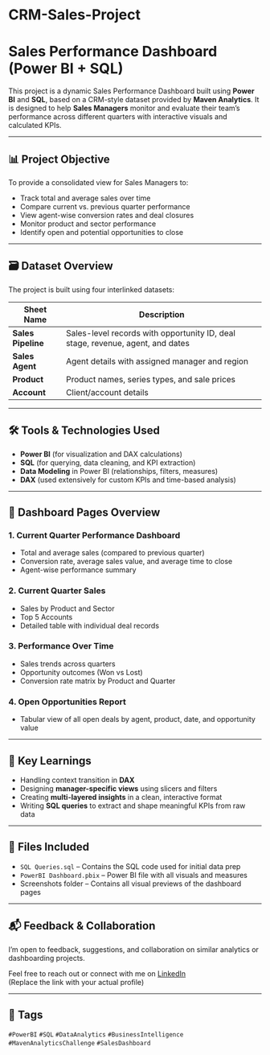 # CRM-Sales-Project

# Sales Performance Dashboard (Power BI + SQL)

This project is a dynamic Sales Performance Dashboard built using **Power BI** and **SQL**, based on a CRM-style dataset provided by **Maven Analytics**. It is designed to help **Sales Managers** monitor and evaluate their team’s performance across different quarters with interactive visuals and calculated KPIs.

---

## 📊 Project Objective

To provide a consolidated view for Sales Managers to:
- Track total and average sales over time
- Compare current vs. previous quarter performance
- View agent-wise conversion rates and deal closures
- Monitor product and sector performance
- Identify open and potential opportunities to close

---

## 🗃️ Dataset Overview

The project is built using four interlinked datasets:

| Sheet Name      | Description |
|------------------|-------------|
| **Sales Pipeline** | Sales-level records with opportunity ID, deal stage, revenue, agent, and dates |
| **Sales Agent**    | Agent details with assigned manager and region |
| **Product**        | Product names, series types, and sale prices |
| **Account**        | Client/account details |

---

## 🛠️ Tools & Technologies Used

- **Power BI** (for visualization and DAX calculations)
- **SQL** (for querying, data cleaning, and KPI extraction)
- **Data Modeling** in Power BI (relationships, filters, measures)
- **DAX** (used extensively for custom KPIs and time-based analysis)

---

## 📌 Dashboard Pages Overview

### 1. **Current Quarter Performance Dashboard**
- Total and average sales (compared to previous quarter)
- Conversion rate, average sales value, and average time to close
- Agent-wise performance summary

### 2. **Current Quarter Sales**
- Sales by Product and Sector
- Top 5 Accounts
- Detailed table with individual deal records

### 3. **Performance Over Time**
- Sales trends across quarters
- Opportunity outcomes (Won vs Lost)
- Conversion rate matrix by Product and Quarter

### 4. **Open Opportunities Report**
- Tabular view of all open deals by agent, product, date, and opportunity value

---

## 🧠 Key Learnings

- Handling context transition in **DAX**
- Designing **manager-specific views** using slicers and filters
- Creating **multi-layered insights** in a clean, interactive format
- Writing **SQL queries** to extract and shape meaningful KPIs from raw data

---

## 📎 Files Included

- `SQL Queries.sql` – Contains the SQL code used for initial data prep
- `PowerBI Dashboard.pbix` – Power BI file with all visuals and measures
- Screenshots folder – Contains all visual previews of the dashboard pages

---

## 📬 Feedback & Collaboration

I’m open to feedback, suggestions, and collaboration on similar analytics or dashboarding projects.

Feel free to reach out or connect with me on [LinkedIn](https://www.linkedin.com)  
(Replace the link with your actual profile)

---

## 🔖 Tags

`#PowerBI` `#SQL` `#DataAnalytics` `#BusinessIntelligence` `#MavenAnalyticsChallenge` `#SalesDashboard`

